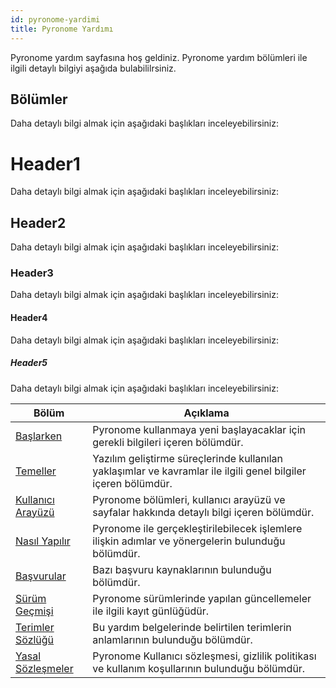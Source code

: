 ```yaml
---
id: pyronome-yardimi
title: Pyronome Yardımı
---
```


Pyronome yardım sayfasına hoş geldiniz. Pyronome yardım bölümleri ile ilgili detaylı bilgiyi aşağıda bulabililrsiniz.

## Bölümler
Daha detaylı bilgi almak için aşağıdaki başlıkları inceleyebilirsiniz:

# Header1
Daha detaylı bilgi almak için aşağıdaki başlıkları inceleyebilirsiniz:

## Header2
Daha detaylı bilgi almak için aşağıdaki başlıkları inceleyebilirsiniz:

### Header3
Daha detaylı bilgi almak için aşağıdaki başlıkları inceleyebilirsiniz:

#### Header4
Daha detaylı bilgi almak için aşağıdaki başlıkları inceleyebilirsiniz:

##### Header5
Daha detaylı bilgi almak için aşağıdaki başlıkları inceleyebilirsiniz:

| Bölüm | Açıklama |
| ------ | ------ |
| [Başlarken](baslarken/readme.html) | Pyronome kullanmaya yeni başlayacaklar için gerekli bilgileri içeren bölümdür. |
| [Temeller](temeller/) | Yazılım geliştirme süreçlerinde kullanılan yaklaşımlar ve kavramlar ile ilgili genel bilgiler içeren bölümdür. |
| [Kullanıcı Arayüzü](kullanici-arayuzu/) | Pyronome bölümleri, kullanıcı arayüzü ve sayfalar hakkında detaylı bilgi içeren bölümdür. |
| [Nasıl Yapılır](nasil-yapilir/) | Pyronome ile gerçekleştirilebilecek işlemlere ilişkin adımlar ve yönergelerin bulunduğu bölümdür. |
| [Başvurular](basvurular/) | Bazı başvuru kaynaklarının bulunduğu bölümdür. |
| [Sürüm Geçmişi](surum-gecmisi/) | Pyronome sürümlerinde yapılan güncellemeler ile ilgili kayıt günlüğüdür. |
| [Terimler Sözlüğü](terimler-sozlugu/) | Bu yardım belgelerinde belirtilen terimlerin anlamlarının bulunduğu bölümdür. |
| [Yasal Sözleşmeler](yasal-sozlesmeler/) | Pyronome Kullanıcı sözleşmesi, gizlilik politikası ve kullanım koşullarının bulunduğu bölümdür. |